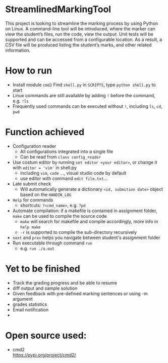 # StreamlinedMarkingTool
This project is looking to streamline the marking process by using Python on Linux. A command-line tool will be introduced, where the marker can view the student’s files, run the code, view the output. Unit tests will be supported and can be accessed from a configurable location. As a result, a CSV file will be produced listing the student’s marks, and other related information.

# How to run
- Install module `cmd2`
Find `shell.py` in `SCRIPTS`, type `python shell.py` to start
- Linux commands are still available by adding `!` before the command, e.g. `!ls`
- Frequently used commands can be executed without `!`, including `ls`, `cd`, `pwd`

# Function achieved
- Configuration reader
    - All configurations integrated into a single file
    - Can be read from `class config_reader`
- Use costum editor by running `set editor <your editor>`, or change it with `editor = 'vim'` in shell.py
    - including `vim`, `code` ..., visual studio code by default
    - use editor with command `edit file.txt`...
- Late submit check
    - Will automatically generate a dictionary `<id, submition date>` object based on the `HANDIN_LOG`
- `Help` for commands
    - shortcuts: `?<cmd_name>`, e.g. `?pd`
- Automate compilation: if a makefile is contained in assignment folder, `make` can be used to compile the source code
    - `make` will search for makefile and compile accordingly, more info in `help make`
    - `-r` is supported to compile the sub-directory recursively
- `next` and `prev` helps you navigate between student's assignment folder
- Run executable through command `run`
    - e.g. `run ./a.out`

# Yet to be finished
- Track the grading progress and be able to resume
- diff output and sample solution
- Given feedback with pre-defined marking sentences or using -m argument
- grades statistics
- Email notification
- 

# Open source used:  
- cmd2    
https://pypi.org/project/cmd2/  
